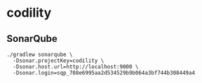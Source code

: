 # codility

## SonarQube

```shell
./gradlew sonarqube \
  -Dsonar.projectKey=codility \
  -Dsonar.host.url=http://localhost:9000 \
  -Dsonar.login=sqp_708e6995aa2d534529b9b064a3bf744b308449a4
```
